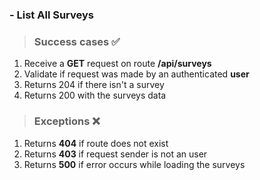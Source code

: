 ### - List All Surveys
> ### Success cases ✅
1. Receive a **GET** request on route **/api/surveys**
2. Validate if request was made by an authenticated **user**
3. Returns 204 if there isn't a survey
4. Returns 200 with the surveys data

> ### Exceptions ❌
1. Returns **404** if route does not exist
2. Returns **403** if request sender is not an user
3. Returns **500** if error occurs while loading the surveys
